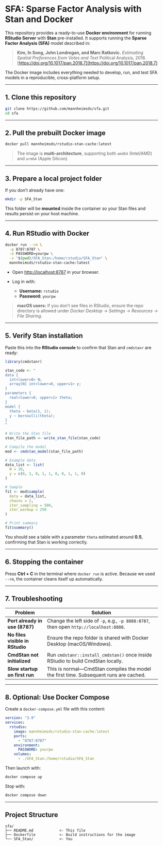 # SFA: Sparse Factor Analysis with Stan and Docker

This repository provides a ready-to-use **Docker environment** for running **RStudio Server** with **Stan** pre-installed.
It supports running the **Sparse Factor Analysis (SFA)** model described in:

> **Kim, In Song, John Londregan, and Marc Ratkovic.**
> *Estimating Spatial Preferences from Votes and Text*
> Political Analysis, 2018. [https://doi.org/10.1017/pan.2018.7](https://doi.org/10.1017/pan.2018.7)

The Docker image includes everything needed to develop, run, and test SFA models in a reproducible, cross-platform setup.

---

## 1. Clone this repository

```bash
git clone https://github.com/mannheimsds/sfa.git
cd sfa
```

---

## 2. Pull the prebuilt Docker image

```bash
docker pull mannheimsds/rstudio-stan-cache:latest
```

> The image is **multi-architecture**, supporting both `amd64` (Intel/AMD) and `arm64` (Apple Silicon).

---

## 3. Prepare a local project folder

If you don’t already have one:

```bash
mkdir -p SFA_Stan
```

This folder will be **mounted** inside the container so your Stan files and results persist on your host machine.

---

## 4. Run RStudio with Docker

```bash
docker run --rm \
  -p 8787:8787 \
  -e PASSWORD=yourpw \
  -v "$(pwd)/SFA_Stan:/home/rstudio/SFA_Stan" \
  mannheimsds/rstudio-stan-cache:latest
```

* Open [http://localhost:8787](http://localhost:8787) in your browser.
* Log in with:

  * **Username:** `rstudio`
  * **Password:** `yourpw`

> **macOS users:** If you don’t see files in RStudio, ensure the repo directory is allowed under
> *Docker Desktop → Settings → Resources → File Sharing*.

---

## 5. Verify Stan installation

Paste this into the **RStudio console** to confirm that Stan and `cmdstanr` are ready:

```r
library(cmdstanr)

stan_code <- "
data {
  int<lower=0> N;
  array[N] int<lower=0, upper=1> y;
}
parameters {
  real<lower=0, upper=1> theta;
}
model {
  theta ~ beta(1, 1);
  y ~ bernoulli(theta);
}
"

# Write the Stan file
stan_file_path <- write_stan_file(stan_code)

# Compile the model
mod <- cmdstan_model(stan_file_path)

# Example data
data_list <- list(
  N = 10,
  y = c(0, 1, 0, 1, 1, 0, 0, 1, 1, 0)
)

# Sample
fit <- mod$sample(
  data = data_list,
  chains = 2,
  iter_sampling = 500,
  iter_warmup = 250
)

# Print summary
fit$summary()
```

You should see a table with a parameter `theta` estimated around **0.5**, confirming that Stan is working correctly.

---

## 6. Stopping the container

Press **Ctrl + C** in the terminal where `docker run` is active.
Because we used `--rm`, the container cleans itself up automatically.

---

## 7. Troubleshooting

| Problem                         | Solution                                                                               |
| ------------------------------- | -------------------------------------------------------------------------------------- |
| **Port already in use (8787)**  | Change the left side of `-p`, e.g., `-p 8888:8787`, then open `http://localhost:8888`. |
| **No files visible in RStudio** | Ensure the repo folder is shared with Docker Desktop (macOS/Windows).                  |
| **CmdStan not initialized**     | Run `cmdstanr::install_cmdstan()` once inside RStudio to build CmdStan locally.        |
| **Slow startup on first run**   | This is normal—CmdStan compiles the model the first time. Subsequent runs are cached.  |

---

## 8. Optional: Use Docker Compose

Create a `docker-compose.yml` file with this content:

```yaml
version: "3.9"
services:
  rstudio:
    image: mannheimsds/rstudio-stan-cache:latest
    ports:
      - "8787:8787"
    environment:
      PASSWORD: yourpw
    volumes:
      - ./SFA_Stan:/home/rstudio/SFA_Stan
```

Then launch with:

```bash
docker compose up
```

Stop with:

```bash
docker compose down
```

---

## Project Structure

```
sfa/
├── README.md            <- This file
├── Dockerfile           <- Build instructions for the image
└── SFA_Stan/            <- You
```

